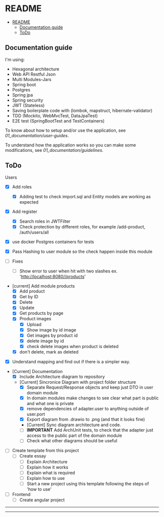 # README

- [README](#readme)
  - [Documentation guide](#documentation-guide)
  - [ToDo](#todo)

## Documentation guide

I'm using:

- Hexagonal architecture
- Web API Restful Json
- Multi Modules-Jars
- Spring boot
- Postgres
- Spring jpa
- Spring security
- JWT (Stateless)
- Saving boilerplate code with (lombok, mapstruct, hibernate-validator)
- TDD (Mockito, WebMvcTest, DataJpaTest)
- E2E test (SpringBootTest and TestContainers)

To know about how to setup and/or use the application, see *01_documentation/user-guides*.

To understand how the application works so you can make some modifications, see *01_documentation/guidelines*.

## ToDo

Users

- [X] Add roles
  - [X] Adding test to check import.sql and Entity models are working as expected

- [X] Add register
  - [X] Search roles in JWTFilter
  - [X] Check protection by different roles, for example /add-product, /auth/users/all

- [X] use docker Postgres containers for tests

- [X] Pass Hashing to user module so the check happen inside this module

- [ ] Fixes
  - [ ] Show error to user when hit with two slashes ex. '<http://localhost:8080//products>'

- [current] Add module products
  - [X] Add product
  - [X] Get by ID
  - [X] Delete
  - [X] Update
  - [X] Get products by page
  - [X] Product images
    - [X] Upload
    - [X] Show image by id image
    - [X] Get images by product id
    - [X] delete image by id
    - [X] check delete images when product is deleted
  - [X] don't delete, mark as deleted

- [X] Understand mapping and find out if there is a simpler way.

- [Current] Documentation
  - [X] Include Architecture diagram to repository
  - [Current] Sincronice Diagram with project folder structure
    - [X] Separate Request/Response objects and keep just DTO in user domain module
    - [X] In domain modules make changes to see clear what part is public and what one is private
    - [X] remove dependencies of adapter.user to anything outside of user.port
    - [X] Export diagram from .drawio to .png (and that it looks fine)
    - [Current] Sync diagram architecture and code.
    - [ ] **IMPORTANT** Add ArchUnit tests, to check that the adapter just access to the public part of the domain module
    - [ ] Check what other diagrams should be useful

- [ ] Create template from this project
  - [ ] Create essay
    - [ ] Explain Architecture
    - [ ] Explain how it works
    - [ ] Explain what is required
    - [ ] Explain how to use
    - [ ] Start a new project using this template following the steps of 'how to use'

- [ ] Frontend
  - [ ] Create angular project

____

<!--

########################################################################
########################################################################
########################################################################

-->

____

<!--

########################################################################
########################################################################
########################################################################

-->

